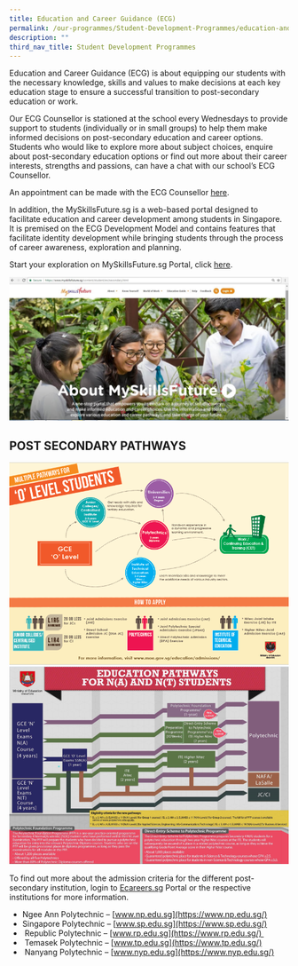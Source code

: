 ```yaml
---
title: Education and Career Guidance (ECG)
permalink: /our-programmes/Student-Development-Programmes/education-and-career-guidance-ecg
description: ""
third_nav_title: Student Development Programmes
---
```

Education and Career Guidance (ECG) is about equipping our students with the necessary knowledge, skills and values to make decisions at each key education stage to ensure a successful transition to post-secondary education or work.

  

Our ECG Counsellor is stationed at the school every Wednesdays to provide support to students (individually or in small groups) to help them make informed decisions on post-secondary education and career options.  Students who would like to explore more about subject choices, enquire about post-secondary education options or find out more about their career interests, strengths and passions, can have a chat with our school’s ECG Counsellor.

  
An appointment can be made with the ECG Counsellor [here](https://moeecg.appointeze.com/onlinelink/AdelineTeo).  
  
In addition, the MySkillsFuture.sg is a web-based portal designed to facilitate education and career development among students in Singapore. It is premised on the ECG Development Model and contains features that facilitate identity development while bringing students through the process of career awareness, exploration and planning.  
  
Start your exploration on MySkillsFuture.sg Portal, click [here](https://www.myskillsfuture.gov.sg/content/student/en/secondary.html).

![](/images/skill1.jpg)

## POST SECONDARY PATHWAYS
![](/images/ecg1.png)
![](/images/ecg2.png)

To find out more about the admission criteria for the different post-secondary institution, login to [Ecareers.sg](https://ecareers.sg/) Portal or the respective institutions for more information.  
  

* Ngee Ann Polytechnic – [www.np.edu.sg](https://www.np.edu.sg/)
* Singapore Polytechnic – [www.sp.edu.sg](https://www.sp.edu.sg/)
*  Republic Polytechnic – [www.rp.edu.sg](https://www.rp.edu.sg/) 
*  Temasek Polytechnic – [www.tp.edu.sg](https://www.tp.edu.sg/)
*  Nanyang Polytechnic – [www.nyp.edu.sg](https://www.nyp.edu.sg/)